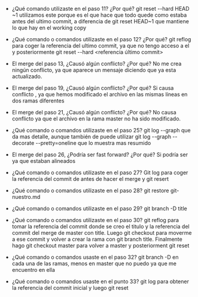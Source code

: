 - ¿Qué comando utilizaste en el paso 11? ¿Por qué?
    git reset --hard HEAD ~1 utilizamos este porque es el que hace que todo quede como estaba antes del ultimo commit, a diferencia de git reset HEAD~1 que mantiene lo que hay en el working copy
    
- ¿Qué comando o comandos utilizaste en el paso 12? ¿Por qué?
    git reflog para coger la referencia del ultimo commit, ya que no tengo acceso a el y posteriormente git reset --hard <referencia último commit>
    
- El merge del paso 13, ¿Causó algún conflicto? ¿Por qué?
    No me crea ningún conflicto, ya que aparece un mensaje diciendo que ya esta actualizado.
    
- El merge del paso 19, ¿Causó algún conflicto? ¿Por qué?
    Si causa conflicto , ya que hemos modificado el archivo en las mismas líneas en dos ramas diferentes
    
- El merge del paso 21, ¿Causó algún conflicto? ¿Por qué?
    No causa conflicto ya que el archivo en la rama master no ha sido modificado.
    
- ¿Qué comando o comandos utilizaste en el paso 25?
    git log --graph que da mas detalle, aunque también de puede utilizar git log --graph --decorate --pretty=oneline que lo muestra mas resumido
    
- El merge del paso 26, ¿Podría ser fast forward? ¿Por qué?
    Si podría ser ya que estaban alineados
    
- ¿Qué comando o comandos utilizaste en el paso 27?
    Git log para coger la referencia del commit de antes de hacer el merge y git resert <referecia>
    
- ¿Qué comando o comandos utilizaste en el paso 28?
    git restore git-nuestro.md
    
- ¿Qué comando o comandos utilizaste en el paso 29?
    git branch -D title
    
- ¿Qué comando o comandos utilizaste en el paso 30?
    git reflog para tomar la referencia del commit donde se creo el titulo y la referencia del commit del merge de master con title.
    Luego git checkout <referecia creacion titulo> para moverme a ese commit y volver a crear la rama con git branch title. 
    Finalmente hago git checkout master para volver a master y posteriorment git reset <referencia del commit del merge con title>
    
- ¿Qué comando o comandos usaste en el paso 32?
    git branch -D <nombreRama> en cada una de las ramas, menos en master que no puedo ya que me encuentro en ella
    
- ¿Qué comando o comandos usaste en el punto 33?
    git log para obtener la referencia del commit inicial y luego git reset <referencia>
